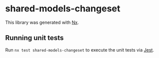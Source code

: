 # shared-models-changeset

This library was generated with [Nx](https://nx.dev).

## Running unit tests

Run `nx test shared-models-changeset` to execute the unit tests via [Jest](https://jestjs.io).
